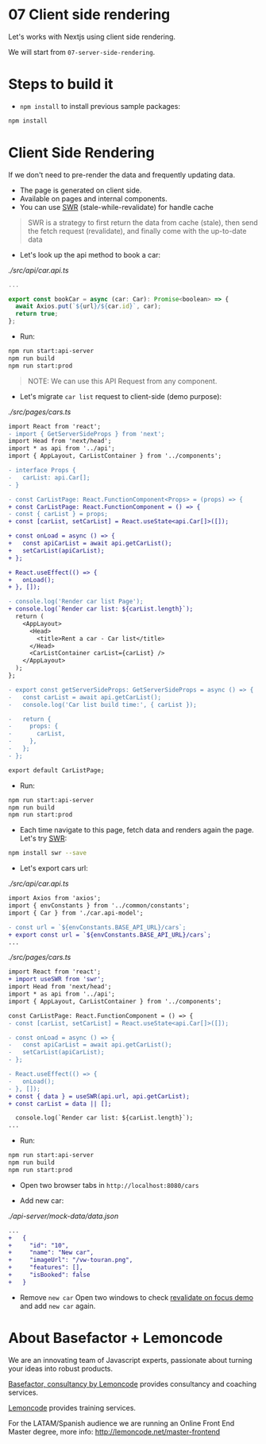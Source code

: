 # 07 Client side rendering

Let's works with Nextjs using client side rendering.

We will start from `07-server-side-rendering`.

# Steps to build it

- `npm install` to install previous sample packages:

```bash
npm install
```

# Client Side Rendering

If we don't need to pre-render the data and frequently updating data.

- The page is generated on client side.
- Available on pages and internal components.
- You can use [SWR](https://swr.vercel.app/) (stale-while-revalidate) for handle cache

> SWR is a strategy to first return the data from cache (stale), then send the fetch request (revalidate), and finally come with the up-to-date data

- Let's look up the api method to book a car:

_./src/api/car.api.ts_

```javascript
...

export const bookCar = async (car: Car): Promise<boolean> => {
  await Axios.put(`${url}/${car.id}`, car);
  return true;
};

```

- Run:

```bash
npm run start:api-server
npm run build
npm run start:prod
```

> NOTE: We can use this API Request from any component.

- Let's migrate `car list` request to client-side (demo purpose):

_./src/pages/cars.ts_

```diff
import React from 'react';
- import { GetServerSideProps } from 'next';
import Head from 'next/head';
import * as api from '../api';
import { AppLayout, CarListContainer } from '../components';

- interface Props {
-   carList: api.Car[];
- }

- const CarListPage: React.FunctionComponent<Props> = (props) => {
+ const CarListPage: React.FunctionComponent = () => {
- const { carList } = props;
+ const [carList, setCarList] = React.useState<api.Car[]>([]);

+ const onLoad = async () => {
+   const apiCarList = await api.getCarList();
+   setCarList(apiCarList);
+ };

+ React.useEffect(() => {
+   onLoad();
+ }, []);

- console.log('Render car list Page');
+ console.log(`Render car list: ${carList.length}`);
  return (
    <AppLayout>
      <Head>
        <title>Rent a car - Car list</title>
      </Head>
      <CarListContainer carList={carList} />
    </AppLayout>
  );
};

- export const getServerSideProps: GetServerSideProps = async () => {
-   const carList = await api.getCarList();
-   console.log('Car list build time:', { carList });

-   return {
-     props: {
-       carList,
-     },
-   };
- };

export default CarListPage;

```

- Run:

```bash
npm run start:api-server
npm run build
npm run start:prod
```

- Each time navigate to this page, fetch data and renders again the page. Let's try [SWR](https://swr.vercel.app/):

```bash
npm install swr --save
```

- Let's export cars url:

_./src/api/car.api.ts_

```diff
import Axios from 'axios';
import { envConstants } from '../common/constants';
import { Car } from './car.api-model';

- const url = `${envConstants.BASE_API_URL}/cars`;
+ export const url = `${envConstants.BASE_API_URL}/cars`;
...

```

_./src/pages/cars.ts_

```diff
import React from 'react';
+ import useSWR from 'swr';
import Head from 'next/head';
import * as api from '../api';
import { AppLayout, CarListContainer } from '../components';

const CarListPage: React.FunctionComponent = () => {
- const [carList, setCarList] = React.useState<api.Car[]>([]);

- const onLoad = async () => {
-   const apiCarList = await api.getCarList();
-   setCarList(apiCarList);
- };

- React.useEffect(() => {
-   onLoad();
- }, []);
+ const { data } = useSWR(api.url, api.getCarList);
+ const carList = data || [];

  console.log(`Render car list: ${carList.length}`);
...

```

- Run:

```bash
npm run start:api-server
npm run build
npm run start:prod
```

- Open two browser tabs in `http://localhost:8080/cars`

- Add new car:

_./api-server/mock-data/data.json_

```diff
...
+   {
+     "id": "10",
+     "name": "New car",
+     "imageUrl": "/vw-touran.png",
+     "features": [],
+     "isBooked": false
+   }
```

- Remove `new car` Open two windows to check [revalidate on focus demo](https://swr.vercel.app/docs/revalidation#revalidate-on-focus) and add `new car` again.

# About Basefactor + Lemoncode

We are an innovating team of Javascript experts, passionate about turning your ideas into robust products.

[Basefactor, consultancy by Lemoncode](http://www.basefactor.com) provides consultancy and coaching services.

[Lemoncode](http://lemoncode.net/services/en/#en-home) provides training services.

For the LATAM/Spanish audience we are running an Online Front End Master degree, more info: http://lemoncode.net/master-frontend
